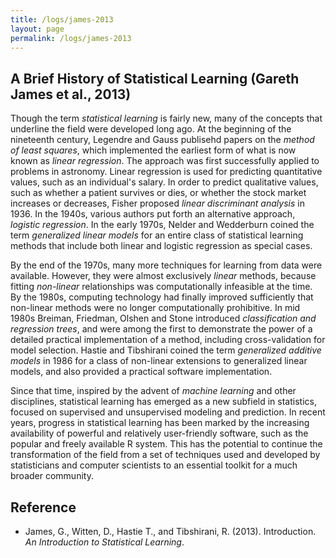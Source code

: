 ```yaml
---
title: /logs/james-2013
layout: page
permalink: /logs/james-2013
---
```


## A Brief History of Statistical Learning (Gareth James et al., 2013)

Though the term _statistical learning_ is fairly new, many of the concepts that underline the field were developed long ago. At the beginning of the nineteenth century, Legendre and Gauss publisehd papers on the _method of least squares_, which implemented the earliest form of what is now known as _linear regression_. The approach was first successfully applied to problems in astronomy. Linear regression is used for predicting quantitative values, such as an individual's salary. In order to predict qualitative values, such as whether a patient survives or dies, or whether the stock market increases or decreases, Fisher proposed _linear discriminant analysis_ in 1936. In the 1940s, various authors put forth an alternative approach, _logistic regression_. In the early 1970s, Nelder and Wedderburn coined the term _generalized linear models_ for an entire class of statistical learning methods that include both linear and logistic regression as special cases.

By the end of the 1970s, many more techniques for learning from data were available. However, they were almost exclusively _linear_ methods, because fitting _non-linear_ relationships was computationally infeasible at the time. By the 1980s, computing technology had finally improved sufficiently that non-linear methods were no longer computationally prohibitive. In mid 1980s Breiman, Friedman, Olshen and Stone introduced _classification and regression trees_, and were among the first to demonstrate the power of a detailed practical implementation of a method, including cross-validation for model selection. Hastie and Tibshirani coined the term _generalized additive models_ in 1986 for a class of non-linear extensions to generalized linear models, and also provided a practical software implementation.

Since that time, inspired by the advent of _machine learning_ and other disciplines, statistical learning has emerged as a new subfield in statistics, focused on supervised and unsupervised modeling and prediction. In recent years, progress in statistical learning has been marked by the increasing availability of powerful and relatively user-friendly software, such as the popular and freely available R system. This has the potential to continue the transformation of the field from a set of techniques used and developed by statisticians and computer scientists to an essential toolkit for a much broader community.

## Reference

* James, G., Witten, D., Hastie T., and Tibshirani, R. (2013). Introduction. _An Introduction to Statistical Learning_.
